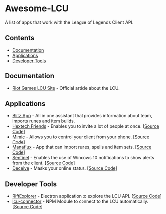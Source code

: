 # Awesome-LCU

A list of apps that work with the League of Legends Client API.


## Contents

* [Documentation](#documentation)
* [Applications](#applications)
* [Developer Tools](#developer-tools)

## Documentation

* [Riot Games LCU Site](https://developer.riotgames.com/league-client-apis.html) - Official article about the LCU.

## Applications

* [Blitz App](https://blitz.gg/) - All in one assistant that provides information about team, imports runes and item builds.
* [Hextech Friends](https://hextechfriends.github.io/) - Enables you to invite a lot of people at once. [[Source Code](https://github.com/Soundofdarkness/HextechFriends)]
* [Mimic](http://mimic.molenzwiebel.xyz/) - Allows you to control your client from your phone. [[Source Code](https://github.com/molenzwiebel/mimic)]
* [Manaflux](https://ryzzzen.github.io/manaflux/) - App that can import runes, spells and item sets. [[Source Code](https://github.com/Ryzzzen/manaflux)]
* [Sentinel](https://github.com/molenzwiebel/Sentinel) - Enables the use of Windows 10 notifications to show alerts from the client. [[Source Code](https://github.com/molenzwiebel/Sentinel)]
* [Deceive](https://github.com/molenzwiebel/Deceive) - Masks your online status. [[Source Code](https://github.com/molenzwiebel/Deceive)]

## Developer Tools

* [RiftExplorer](https://github.com/Pupix/rift-explorer) - Electron application to explore the LCU API. [[Source Code](https://github.com/Pupix/rift-explorer)]
* [lcu-connector](https://github.com/Pupix/lcu-connector) - NPM Module to connect to the LCU automatically. [[Source Code](https://github.com/Pupix/lcu-connector)]
